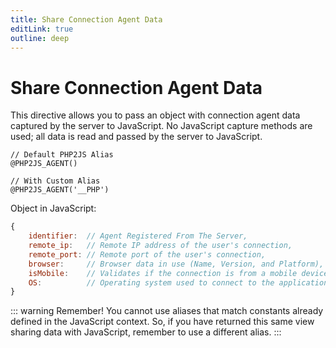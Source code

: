 ```yaml
---
title: Share Connection Agent Data
editLink: true
outline: deep
---
```


# Share Connection Agent Data

This directive allows you to pass an object with connection agent data captured by the server to JavaScript. No JavaScript capture methods are used; all data is read and passed by the server to JavaScript.

```blade
// Default PHP2JS Alias
@PHP2JS_AGENT() 

// With Custom Alias
@PHP2JS_AGENT('__PHP')
```

Object in JavaScript:

```javascript
{
	identifier:  // Agent Registered From The Server,
	remote_ip:   // Remote IP address of the user's connection,
	remote_port: // Remote port of the user's connection,
	browser:     // Browser data in use (Name, Version, and Platform),
	isMobile:    // Validates if the connection is from a mobile device.
	OS:          // Operating system used to connect to the application.
}
```

::: warning Remember!
You cannot use aliases that match constants already defined in the JavaScript context. So, if you have returned this same view sharing data with JavaScript, remember to use a different alias.
:::